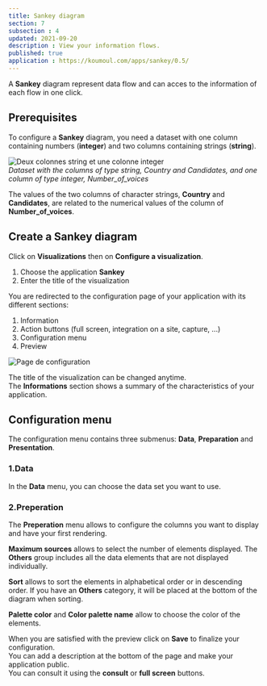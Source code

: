 ```yaml
---
title: Sankey diagram
section: 7
subsection : 4
updated: 2021-09-20
description : View your information flows.
published: true
application : https://koumoul.com/apps/sankey/0.5/
---
```


A **Sankey** diagram represent data flow and can acces to the information of each flow in one click.

## Prerequisites


To configure a **Sankey** diagram, you need a dataset with one column containing numbers (**integer**) and two columns containing strings (**string**).

![Deux colonnes string et une colonne integer](./images/user-guide-backoffice/sankey-type.jpg)  
*Dataset with the columns of type string, Country and Candidates, and one column of type integer, Number_of_voices*

The values ​​of the two columns of character strings, **Country** and **Candidates**, are related to the numerical values ​​of the column of **Number_of_voices**.

## Create a Sankey diagram
Click on **Visualizations** then on **Configure a visualization**.


1. Choose the application **Sankey**
2. Enter the title of the visualization

<p>
</p>

You are redirected to the configuration page of your application with its different sections:  

1. Information
2. Action buttons (full screen, integration on a site, capture, ...)
3. Configuration menu
4. Preview

![Page de configuration](./images/user-guide-backoffice/sankey-config.jpg)

The title of the visualization can be changed anytime.  
The **Informations** section shows a summary of the characteristics of your application.

## Configuration menu

The configuration menu contains three submenus: **Data**, **Preparation** and **Presentation**.
### 1.Data

In the **Data** menu, you can choose the data set you want to use.

### 2.Preperation

The **Preperation** menu allows to configure the columns you want to display and have your first rendering.

**Maximum sources** allows to select the number of elements displayed. The **Others** group includes all the data elements that are not displayed individually.  

**Sort** allows to sort the elements in alphabetical order or in descending order. If you have an **Others** category, it will be placed at the bottom of the diagram when sorting.  

**Palette color** and **Color palette name** allow to choose the color of the elements.

When you are satisfied with the preview click on **Save** to finalize your configuration.  
You can add a description at the bottom of the page and make your application public.  
You can consult it using the **consult** or **full screen** buttons.
